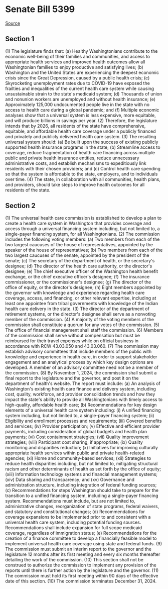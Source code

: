 # Senate Bill 5399

[Source](http://lawfilesext.leg.wa.gov/biennium/2021-22/Xml/Bills/Senate%20Bills/5399.xml)
## Section 1
(1) The legislature finds that:
(a) Healthy Washingtonians contribute to the economic well-being of their families and communities, and access to appropriate health services and improved health outcomes allow all Washingtonian families to enjoy productive and satisfying lives;
(b) Washington and the United States are experiencing the deepest economic crisis since the Great Depression, caused by a public health crisis;
(c) Skyrocketing unemployment rates due to COVID-19 have exposed the frailties and inequalities of the current health care system while causing unsustainable strain to the state's medicaid system;
(d) Thousands of union and nonunion workers are unemployed and without health insurance;
(e) Approximately 125,000 undocumented people live in the state with no access to health care during a global pandemic; and
(f) Multiple economic analyses show that a universal system is less expensive, more equitable, and will produce billions in savings per year.
(2) Therefore, the legislature intends that by 2026, all residents of the state have comprehensive, equitable, and affordable health care coverage under a publicly financed and privately and publicly delivered health care system.
(3) The resulting universal system should:
(a) Be built upon the success of existing publicly supported health insurance programs in the state;
(b) Streamline access to coverage, reduce fragmentation of health care financing across multiple public and private health insurance entities, reduce unnecessary administrative costs, and establish mechanisms to expeditiously link residents with their chosen providers; and
(c) Control health care spending so that the system is affordable to the state, employers, and to individuals over time.
(4) The state, in collaboration with all communities, health plans, and providers, should take steps to improve health outcomes for all residents of the state.

## Section 2
(1) The universal health care commission is established to develop a plan to create a health care system in Washington that provides coverage and access through a universal financing system including, but not limited to, a single-payer financing system, for all Washingtonians.
(2) The commission includes the following voting members:
(a) Two members from each of the two largest caucuses of the house of representatives, appointed by the speaker of the house of representatives;
(b) Two members from each of the two largest caucuses of the senate, appointed by the president of the senate;
(c) The secretary of the department of health, or the secretary's designee;
(d) The director of the health care authority, or the director's designee;
(e) The chief executive officer of the Washington health benefit exchange, or the chief executive officer's designee;
(f) The insurance commissioner, or the commissioner's designee;
(g) The director of the office of equity, or the director's designee;
(h) Eight members appointed by the governor with knowledge and experience regarding health care coverage, access, and financing, or other relevant expertise, including at least one appointee from tribal governments with knowledge of the Indian health care delivery in the state.
(3) The director of the department of retirement systems, or the director's designee shall serve as a nonvoting member of the commission.
(4) A majority of the voting members of the commission shall constitute a quorum for any votes of the commission.
(5) The office of financial management shall staff the commission.
(6) Members of the commission shall serve without compensation but must be reimbursed for their travel expenses while on official business in accordance with RCW 43.03.050 and 43.03.060.
(7) The commission may establish advisory committees that include members of the public with knowledge and experience in health care, in order to support stakeholder engagement and an analytical process by which key design options are developed. A member of an advisory committee need not be a member of the commission.
(8) By November 1, 2024, the commission shall submit a final report to the legislature and the governor, and post it on the department of health's website. The report must include:
(a) An analysis of Washington's existing health care finance and delivery system, including cost, quality, workforce, and provider consolidation trends and how they impact the state's ability to provide all Washingtonians with timely access to high-quality, affordable health care;
(b) Recommendations for key design elements of a universal health care system including:
(i) A unified financing system including, but not limited to, a single-payer financing system;
(ii) Eligibility and enrollment processes and requirements;
(iii) Covered benefits and services;
(iv) Provider participation;
(v) Effective and efficient provider payments, including consideration of global budgets and health plan payments;
(vi) Cost containment strategies;
(vii) Quality improvement strategies;
(viii) Participant cost sharing, if appropriate;
(ix) Quality monitoring and disparities reduction;
(x) Initiatives for improving culturally appropriate health services within public and private health-related agencies;
(xi) Home and community-based services;
(xii) Strategies to reduce health disparities including, but not limited to, mitigating structural racism and other determinants of health as set forth by the office of equity;
(xiii) Information technology systems and financial management systems;
(xiv) Data sharing and transparency; and
(xv) Governance and administration structure, including integration of federal funding sources;
(c) Recommendations for steps Washington should take to prepare for the transition to a unified financing system, including a single-payer financing system. Recommendations must include, but are not limited to, administrative changes, reorganization of state programs, federal waivers, and statutory and constitutional changes;
(d) Recommendations for coverage expansions to be implemented prior to and consistent with a universal health care system, including potential funding sources. Recommendations shall include expansion for full scope medicaid coverage, regardless of immigration status;
(e) Recommendations for the creation of a finance committee to develop a financially feasible model to implement universal health care coverage using state and federal funds.
(9) The commission must submit an interim report to the governor and the legislature 12 months after its first meeting and every six months thereafter detailing the work of the commission.
(10) This section shall not be construed to authorize the commission to implement any provision of the reports until there is further action by the legislature and the governor.
(11) The commission must hold its first meeting within 90 days of the effective date of this section.
(10) The commission terminates December 31, 2024.
